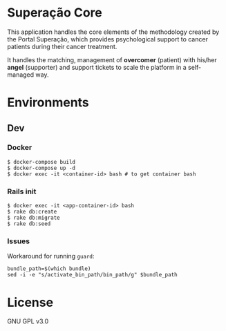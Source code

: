 # Superação Core

This application handles the core elements of the methodology created by the Portal Superação, which provides psychological support to cancer patients during their cancer treatment.

It handles the matching, management of **overcomer** (patient) with his/her  **angel** (supporter) and support tickets to scale the platform in a self-managed way.

# Environments

## Dev

### Docker
```
$ docker-compose build
$ docker-compose up -d
$ docker exec -it <container-id> bash # to get container bash
```

### Rails init


```
$ docker exec -it <app-container-id> bash
$ rake db:create
$ rake db:migrate
$ rake db:seed
```


### Issues

Workaround for running `guard`:

```
bundle_path=$(which bundle)
sed -i -e "s/activate_bin_path/bin_path/g" $bundle_path
```

# License

GNU GPL v3.0
